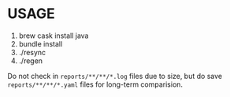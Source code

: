 USAGE
=====

1. brew cask install java
2. bundle install
3. ./resync
4. ./regen

Do not check in `reports/**/**/*.log` files due to size, but do save `reports/**/**/*.yaml` files for long-term comparision.
